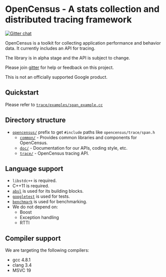 # OpenCensus - A stats collection and distributed tracing framework
[![Gitter chat][gitter-image]][gitter-url]

OpenCensus is a toolkit for collecting application performance and behavior data. It currently
includes an API for tracing.

The library is in alpha stage and the API is subject to change.

Please join [gitter](https://gitter.im/census-instrumentation/Lobby) for help or feedback on this
project.

[gitter-image]: https://badges.gitter.im/census-instrumentation/lobby.svg
[gitter-url]: https://gitter.im/census-instrumentation/lobby?utm_source=badge&utm_medium=badge&utm_campaign=pr-badge&utm_content=badge

This is not an officially supported Google product.

## Quickstart

Please refer to
[`trace/examples/span_example.cc`](opencensus/trace/examples/span_example.cc)

## Directory structure

* [`opencensus/`](opencensus) prefix to get `#include` paths like `opencensus/trace/span.h`
  * [`common/`](opencensus/common) - Provides common libraries and components for OpenCensus.
  * [`doc/`](opencensus/doc) - Documentation for our APIs, coding style, etc.
  * [`trace/`](opencensus/trace) - OpenCensus tracing API.

## Language support

* `libstdc++` is required.
* C++11 is required.
* [`absl`](https://github.com/abseil/abseil-cpp/) is used for its building blocks.
* [`googletest`](https://github.com/google/googletest/) is used for tests.
* [`benchmark`](https://github.com/google/benchmark/) is used for benchmarking.
* We do not depend on:
  * Boost
  * Exception handling
  * RTTI

## Compiler support

We are targeting the following compilers:

* gcc 4.8.1
* clang 3.4
* MSVC 19
